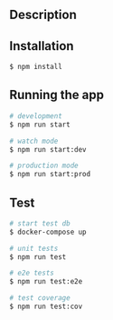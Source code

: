 
## Description

## Installation

```bash
$ npm install
```

## Running the app

```bash
# development
$ npm run start

# watch mode
$ npm run start:dev

# production mode
$ npm run start:prod
```

## Test

```bash
# start test db
$ docker-compose up

# unit tests
$ npm run test

# e2e tests
$ npm run test:e2e

# test coverage
$ npm run test:cov
```

